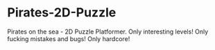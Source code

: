 # Pirates-2D-Puzzle
Pirates on the sea - 2D Puzzle Platformer. Only interesting levels! Only fucking mistakes and bugs! Only hardcore!
